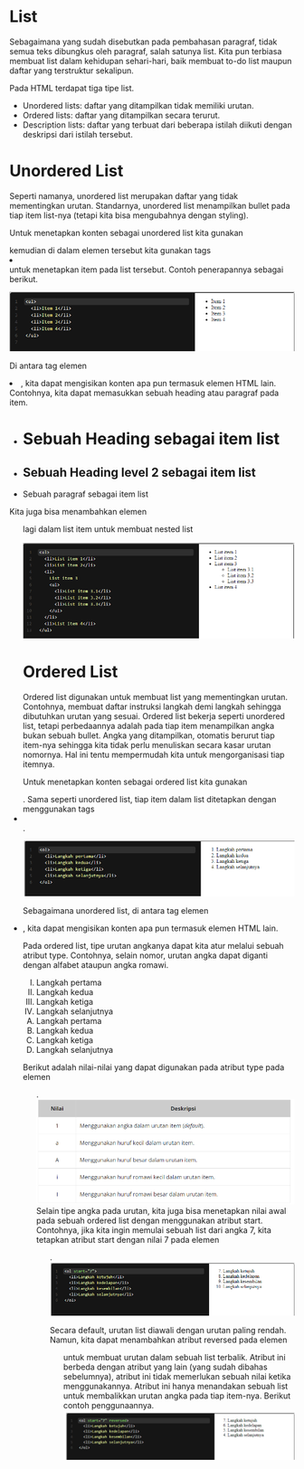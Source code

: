 # List
Sebagaimana yang sudah disebutkan pada pembahasan paragraf, tidak semua teks dibungkus oleh paragraf, salah satunya list. Kita pun terbiasa membuat list dalam kehidupan sehari-hari, baik membuat to-do list maupun daftar yang terstruktur sekalipun. 

Pada HTML terdapat tiga tipe list.

* Unordered lists: daftar yang ditampilkan tidak memiliki urutan. 
* Ordered lists: daftar yang ditampilkan secara terurut.
* Description lists: daftar yang terbuat dari beberapa istilah diikuti dengan deskripsi dari istilah tersebut.

# Unordered List
Seperti namanya, unordered list merupakan daftar yang tidak mementingkan urutan. Standarnya, unordered list menampilkan bullet pada tiap item list-nya (tetapi kita bisa mengubahnya dengan styling).

Untuk menetapkan konten sebagai unordered list kita gunakan <ul></ul> kemudian di dalam elemen tersebut kita gunakan tags <li></li> untuk menetapkan item pada list tersebut. Contoh penerapannya sebagai berikut.

![Alt text](image.png)

Di antara tag elemen <li>, kita dapat mengisikan konten apa pun termasuk elemen HTML lain. Contohnya, kita dapat memasukkan sebuah heading atau paragraf pada item.

<!-- kode -->
<ul>
  <li><h1>Sebuah Heading sebagai item list</h1></li>
  <li><h2>Sebuah Heading level 2 sebagai item list</h2></li>
  <li><p>Sebuah paragraf sebagai item list</p></li>
</ul>

Kita juga bisa menambahkan elemen <ul> lagi dalam list item untuk membuat nested list

![Alt text](image-1.png)

# Ordered List
Ordered list digunakan untuk membuat list yang mementingkan urutan. Contohnya, membuat daftar instruksi langkah demi langkah sehingga dibutuhkan urutan yang sesuai. Ordered list bekerja seperti unordered list, tetapi perbedaannya adalah pada tiap item menampilkan angka bukan sebuah bullet. Angka yang ditampilkan, otomatis berurut tiap item-nya sehingga kita tidak perlu menuliskan secara kasar urutan nomornya. Hal ini tentu mempermudah kita untuk mengorganisasi tiap itemnya.

Untuk menetapkan konten sebagai ordered list kita gunakan <ol></ol>. Sama seperti unordered list, tiap item dalam list ditetapkan dengan menggunakan tags <li></li>.

![Alt text](image-2.png)

Sebagaimana unordered list, di antara tag elemen <li>, kita dapat mengisikan konten apa pun termasuk elemen HTML lain.

Pada ordered list, tipe urutan angkanya dapat kita atur melalui sebuah atribut type. Contohnya, selain nomor, urutan angka dapat diganti dengan alfabet ataupun angka romawi.

<!-- kode -->
<ol type="I">
  <li>Langkah pertama</li>
  <li>Langkah kedua</li>
  <li>Langkah ketiga</li>
  <li>Langkah selanjutnya</li>
</ol>
 
<ol type="A">
  <li>Langkah pertama</li>
  <li>Langkah kedua</li>
  <li>Langkah ketiga</li>
  <li>Langkah selanjutnya</li>
</ol>

Berikut adalah nilai-nilai yang dapat digunakan pada atribut type pada elemen <ol>.
![Alt text](image-3.png)
Selain tipe angka pada urutan, kita juga bisa menetapkan nilai awal pada sebuah ordered list dengan menggunakan atribut start. Contohnya, jika kita ingin memulai sebuah list dari angka 7, kita tetapkan atribut start dengan nilai 7 pada elemen <ol>.
![Alt text](image-4.png)

Secara default, urutan list diawali dengan urutan paling rendah. Namun, kita dapat menambahkan atribut reversed pada elemen <ol> untuk membuat urutan dalam sebuah list terbalik. Atribut ini berbeda dengan atribut yang lain (yang sudah dibahas sebelumnya), atribut ini tidak memerlukan sebuah nilai ketika menggunakannya. Atribut ini hanya menandakan sebuah list untuk membalikkan urutan angka pada tiap item-nya. Berikut contoh penggunaannya.
![Alt text](image-5.png)



